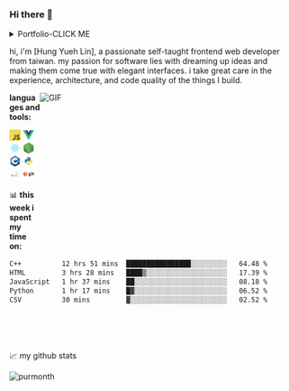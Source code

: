 ### Hi there 👋

<details><summary>Portfolio-CLICK ME</summary>
NCKU Modular System：https://modular-course.science.ncku.edu.tw/index.php <br />
NCKU Bill Platform：https://pay.ufo.ncku.edu.tw/mobilepay/ <br />
NUTN USR：http://tfre.nutn.edu.tw/ <br />
Ansir：https://www.ansir.com.tw/ <br />
Ainimal：https://official.ainimal.io/#/ <br />
</details>

hi, i'm [Hung Yueh Lin], a passionate self-taught frontend web developer from taiwan. my passion for software lies with dreaming up ideas and making them come true with elegant interfaces. i take great care in the experience, architecture, and code quality of the things I build.

 <img align="right" alt="GIF" src="https://user-images.githubusercontent.com/19164071/147938770-eddf72e3-9b2d-42d0-a73c-5ffa595c2e17.gif" width="450" height="288" />


**languages and tools:**  

<code><img height="20" src="https://raw.githubusercontent.com/github/explore/80688e429a7d4ef2fca1e82350fe8e3517d3494d/topics/javascript/javascript.png"></code>
<code><img height="20" src="https://raw.githubusercontent.com/github/explore/80688e429a7d4ef2fca1e82350fe8e3517d3494d/topics/vue/vue.png"></code>
<code><img height="20" src="https://raw.githubusercontent.com/github/explore/80688e429a7d4ef2fca1e82350fe8e3517d3494d/topics/react/react.png"></code>
<code><img height="20" src="https://raw.githubusercontent.com/github/explore/80688e429a7d4ef2fca1e82350fe8e3517d3494d/topics/nodejs/nodejs.png"></code>
<code><img height="20" src="https://raw.githubusercontent.com/github/explore/80688e429a7d4ef2fca1e82350fe8e3517d3494d/topics/cpp/cpp.png"></code>
<code><img height="20" src="https://raw.githubusercontent.com/github/explore/80688e429a7d4ef2fca1e82350fe8e3517d3494d/topics/python/python.png"></code>
<code><img height="20" src="https://raw.githubusercontent.com/github/explore/80688e429a7d4ef2fca1e82350fe8e3517d3494d/topics/mysql/mysql.png"></code>
<code><img height="20" src="https://raw.githubusercontent.com/github/explore/80688e429a7d4ef2fca1e82350fe8e3517d3494d/topics/git/git.png"></code>


📊 **this week i spent my time on:**
<br />
<!--START_SECTION:waka-->
```text
C++          12 hrs 51 mins  ████████████████░░░░░░░░░   64.48 % 
HTML         3 hrs 28 mins   ████▒░░░░░░░░░░░░░░░░░░░░   17.39 % 
JavaScript   1 hr 37 mins    ██░░░░░░░░░░░░░░░░░░░░░░░   08.18 % 
Python       1 hr 17 mins    █▓░░░░░░░░░░░░░░░░░░░░░░░   06.52 % 
CSV          30 mins         ▓░░░░░░░░░░░░░░░░░░░░░░░░   02.52 % 
```
<!--END_SECTION:waka-->

<br />
<br />
<br />
<br />
📈 my github stats
<br />
<p align="left"> <img src="https://github-readme-stats.vercel.app/api?username=purmonth&show_icons=true&theme=gruvbox" alt="purmonth" />
<br />
 
 



 
